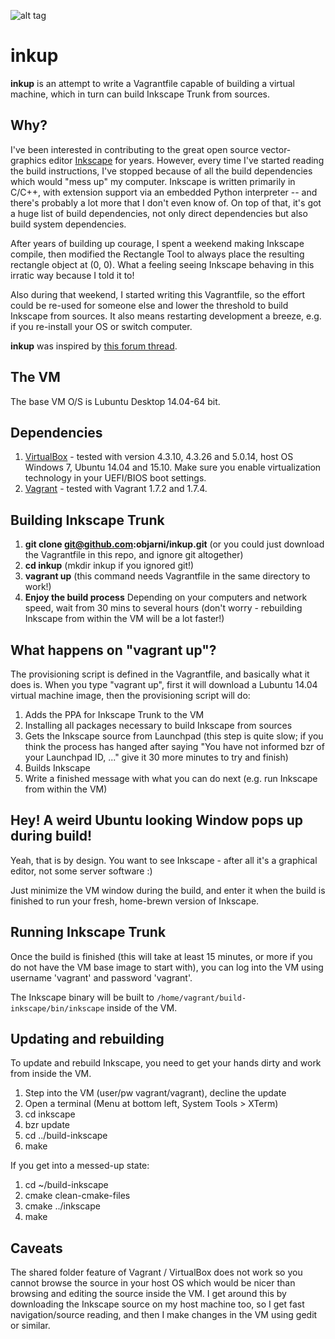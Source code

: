 ![alt tag](http://i.imgur.com/hrOux06.png)


inkup
=====
**inkup** is an attempt to write a Vagrantfile capable of building a virtual machine, which in turn can build Inkscape Trunk from sources.


Why?
----
I've been interested in contributing to the great open source vector-graphics editor [Inkscape](https://inkscape.org/) for years. However, every time I've started reading the build instructions, I've stopped because of all the build dependencies which would "mess up" my computer. Inkscape is written primarily in C/C++, with extension support via an embedded Python interpreter -- and there's probably a lot more that I don't even know of. On top of that, it's got a huge list of build dependencies, not only direct dependencies but also build system dependencies.

After years of building up courage, I spent a weekend making Inkscape compile, then modified the Rectangle Tool to always place the resulting rectangle object at (0, 0). What a feeling seeing Inkscape behaving in this irratic way because I told it to!

Also during that weekend, I started writing this Vagrantfile, so the effort could be re-used for someone else and lower the threshold to build Inkscape from sources. It also means restarting development a breeze, e.g. if you re-install your OS or switch computer.

**inkup** was inspired by [this forum thread](http://inkscape.13.x6.nabble.com/Inkscape-with-Vagrant-Test-Inkscape-with-only-3-commands-td4969224.html).


The VM
------
The base VM O/S is Lubuntu Desktop 14.04-64 bit.


Dependencies
------------
1. [VirtualBox](https://www.virtualbox.org/) - tested with version 4.3.10, 4.3.26 and 5.0.14, host OS Windows 7, Ubuntu 14.04 and 15.10. Make sure you enable virtualization technology in your UEFI/BIOS boot settings.
2. [Vagrant](https://www.vagrantup.com/) - tested with Vagrant 1.7.2 and 1.7.4.


Building Inkscape Trunk
-----------------------
1. **git clone git@github.com:objarni/inkup.git** (or you could just download the Vagrantfile in this repo, and ignore git altogether)
2. **cd inkup** (mkdir inkup if you ignored git!)
3. **vagrant up** (this command needs Vagrantfile in the same directory to work!)
4. **Enjoy the build process** Depending on your computers and network speed, wait from 30 mins to several hours (don't worry - rebuilding Inkscape from within the VM will be a lot faster!)

What happens on "vagrant up"?
-----------------------------
The provisioning script is defined in the Vagrantfile, and basically what it does is. When you type "vagrant up", first it will download a Lubuntu 14.04 virtual machine image, then the provisioning script will do:

1. Adds the PPA for Inkscape Trunk to the VM
2. Installing all packages necessary to build Inkscape from sources
3. Gets the Inkscape source from Launchpad (this step is quite slow; if you think the process has hanged after saying "You have not informed bzr of your Launchpad ID, ..." give it 30 more minutes to try and finish)
4. Builds Inkscape
5. Write a finished message with what you can do next (e.g. run Inkscape from within the VM)

Hey! A weird Ubuntu looking Window pops up during build!
--------------------------------------------------------
Yeah, that is by design. You want to see Inkscape - after all it's a graphical editor, not some server software :)

Just minimize the VM window during the build, and enter it when the build is finished to run your fresh, home-brewn version of Inkscape.

Running Inkscape Trunk
----------------------
Once the build is finished (this will take at least 15 minutes, or more if you do not have the VM base image to start with), you can log into the VM using username 'vagrant' and password 'vagrant'.

The Inkscape binary will be built to `/home/vagrant/build-inkscape/bin/inkscape` inside of the VM.

Updating and rebuilding
-----------------------
To update and rebuild Inkscape, you need to get your hands dirty and work from inside the VM.

1. Step into the VM (user/pw vagrant/vagrant), decline the update
2. Open a terminal (Menu at bottom left, System Tools > XTerm)
2. cd inkscape
3. bzr update
4. cd ../build-inkscape
5. make

If you get into a messed-up state:

1. cd ~/build-inkscape
2. cmake clean-cmake-files
3. cmake ../inkscape
4. make

Caveats
-------
The shared folder feature of Vagrant / VirtualBox does not work so you cannot browse the source in your host OS
which would be nicer than browsing and editing the source inside the VM. I get around this by downloading the
Inkscape source on my host machine too, so I get fast navigation/source reading, and then I make changes in the
VM using gedit or similar.
